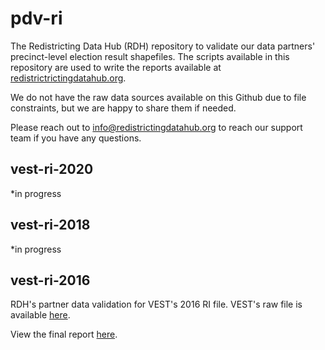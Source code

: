 # pdv-ri

The Redistricting Data Hub (RDH) repository to validate our data partners' precinct-level election result shapefiles. The scripts available in this repository are used to write the reports available at [redistrictrictingdatahub.org]([https://redistrictingdatahub.org/](https://redistrictingdatahub.org/)). 

We do not have the raw data sources available on this Github due to file constraints, but we are happy to share them if needed. 

Please reach out to info@redistrictingdatahub.org to reach our support team if you have any questions. 

## vest-ri-2020

*in progress

## vest-ri-2018

*in progress

## vest-ri-2016

RDH's partner data validation for VEST's 2016 RI file. VEST's raw file is available [here](https://dataverse.harvard.edu/file.xhtml?persistentId=doi:10.7910/DVN/NH5S2I/KWCX9U&version=56.0).

View the final report [here](https://redistrictingdatahub.org/dataset/vest-2016-rhode-island-precinct-and-election-results/).
